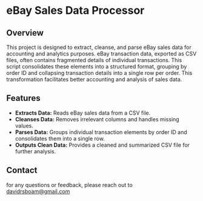 # eBay Sales Data Processor

## Overview

This project is designed to extract, cleanse, and parse eBay sales data for accounting and analytics purposes. eBay transaction data, exported as CSV files, often contains fragmented details of individual transactions. This script consolidates these elements into a structured format, grouping by order ID and collapsing transaction details into a single row per order. This transformation facilitates better accounting and analysis of sales data.

## Features

- **Extracts Data:** Reads eBay sales data from a CSV file.
- **Cleanses Data:** Removes irrelevant columns and handles missing values.
- **Parses Data:** Groups individual transaction elements by order ID and consolidates them into a single row.
- **Outputs Clean Data:** Provides a cleaned and summarized CSV file for further analysis.

## Contact

for any questions or feedback, please reach out to
davidrsboam@gmail.com